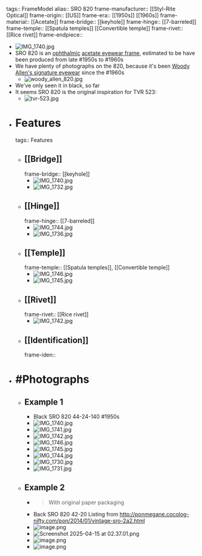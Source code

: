tags:: FrameModel
alias:: SRO 820
frame-manufacturer:: [[Styl-Rite Optical]] 
frame-origin:: [[US]] 
frame-era:: [[1950s]] [[1960s]] 
frame-material:: [[Acetate]] 
frame-bridge:: [[keyhole]] 
frame-hinge:: [[7-barreled]] 
frame-temple:: [[Spatula temples]] [[Convertible temple]]
frame-rivet:: [[Rice rivet]] 
frame-endpiece::

- ![IMG_1740.jpg](../assets/IMG_1740_1744659275207_0.jpg)
- SRO 820 is an [ophthalmic]([[Ophthalmic]]) [acetate eyewear frame]([[Acetate]]), estimated to be have been produced from late #1950s to #1960s
- We have plenty of photographs on the 820, because it's been [Woody Allen's signature eyewear](https://en.wikipedia.org/wiki/Woody_Allen) since the #1960s
	- ![woody_allen_820.jpg](../assets/woody_allen_820_1744286169191_0.jpg)
- We've only seen it in black, so far
- It seems SRO 820 is the original inspiration for TVR 523:
	- ![tvr-523.jpg](../assets/tvr-523_1744106904317_0.jpg)
- # Features
  tags:: Features
	- ## [[Bridge]]
	  frame-bridge:: [[keyhole]]
		- ![IMG_1740.jpg](../assets/IMG_1740_1744659275207_0.jpg)
		- ![IMG_1732.jpg](../assets/IMG_1732_1744658810605_0.jpg)
	- ## [[Hinge]]
	  frame-hinge:: [[7-barreled]]
		- ![IMG_1744.jpg](../assets/IMG_1744_1744659669988_0.jpg)
		- ![IMG_1736.jpg](../assets/IMG_1736_1744658832535_0.jpg)
	- ## [[Temple]]
	  frame-temple:: [[Spatula temples]], [[Convertible temple]]
		- ![IMG_1746.jpg](../assets/IMG_1746_1744659642538_0.jpg)
		- ![IMG_1745.jpg](../assets/IMG_1745_1744659618265_0.jpg)
	- ## [[Rivet]]
	  frame-rivet:: [[Rice rivet]]
		- ![IMG_1742.jpg](../assets/IMG_1742_1744659686612_0.jpg)
	- ## [[Identification]] 
	  frame-iden::
- # #Photographs
	- ## Example 1
		- Black SRO 820 44-24-140 #1950s
		- ![IMG_1740.jpg](../assets/IMG_1740_1744659740760_0.jpg)
		- ![IMG_1741.jpg](../assets/IMG_1741_1744659751157_0.jpg)
		- ![IMG_1742.jpg](../assets/IMG_1742_1744659785066_0.jpg)
		- ![IMG_1746.jpg](../assets/IMG_1746_1744659767023_0.jpg)
		- ![IMG_1745.jpg](../assets/IMG_1745_1744659801049_0.jpg)
		- ![IMG_1744.jpg](../assets/IMG_1744_1744659842067_0.jpg)
		- ![IMG_1730.jpg](../assets/IMG_1730_1744658729893_0.jpg)
		- ![IMG_1731.jpg](../assets/IMG_1731_1744658761510_0.jpg)
	- ## Example 2
		- > With original paper packaging
		- Back SRO 820 42-20 Listing from http://ponmegane.cocolog-nifty.com/pon/2014/01/vintage-sro-2a2.html
		- ![image.png](../assets/image_1744659545776_0.png)
		- ![Screenshot 2025-04-15 at 02.37.01.png](../assets/sro_820_set_0.png)
		- ![image.png](../assets/image_1744659471994_0.png)
		- ![image.png](../assets/image_1744659571766_0.png)